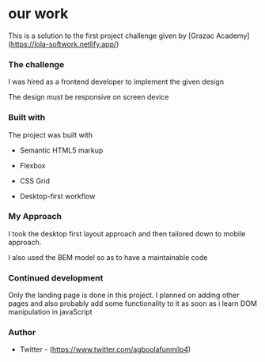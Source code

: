 # our work

This is a solution to the first project challenge given by [Grazac Academy] (https://lola-softwork.netlify.app/)

### The challenge

I was hired as a frontend developer to implement the given design

The design must be responsive on screen device

### Built with

The project was built with

- Semantic HTML5 markup

- Flexbox
- CSS Grid
- Desktop-first workflow

### My Approach

I took the desktop first layout approach and then tailored down to mobile approach.

I also used the BEM model so as to have a maintainable code

### Continued development

Only the landing page is done in this project. I planned on adding other pages and also probably add some functionality to it as soon as i learn DOM manipulation in javaScript

### Author

- Twitter - (https://www.twitter.com/agboolafunmilo4)

